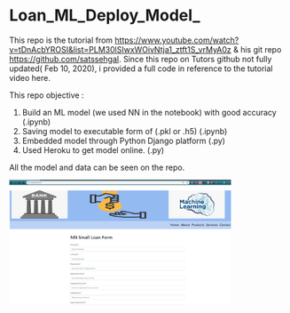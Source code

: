 # Loan_ML_Deploy_Model_

This repo is the tutorial from https://www.youtube.com/watch?v=tDnAcbYROSI&list=PLM30lSIwxWOivNtja1_ztft1S_vrMyA0z &  his git repo https://github.com/satssehgal.
Since this repo on Tutors github not fully updated( Feb 10, 2020), i provided a full code in reference to the tutorial video here.

This repo objective :
1. Build an ML model (we used NN in the notebook) with good accuracy (.ipynb)
2. Saving model to executable form of (.pkl or .h5) (.ipynb)
3. Embedded model through Python Django platform (.py)
4. Used Heroku to get model online. (.py)

All the model and data can be seen on the repo.

<img src="Data/loanmodel.png" width=400>
